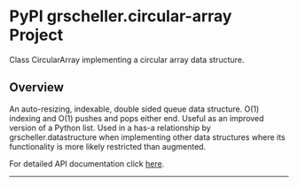 # PyPI grscheller.circular-array Project

Class CircularArray implementing a circular array data structure.

## Overview

An auto-resizing, indexable, double sided queue data structure. O(1)
indexing and O(1) pushes and pops either end. Useful as an improved
version of a Python list. Used in a has-a relationship by
grscheller.datastructure when implementing other data structures where
its functionality is more likely restricted than augmented.

For detailed API documentation click [here][1].

---

[1]: https://grscheller.github.io/circular-array/API/development/html/grscheller/datastructures/index.html

